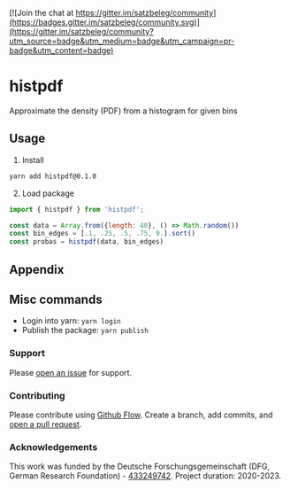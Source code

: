 [![Join the chat at https://gitter.im/satzbeleg/community](https://badges.gitter.im/satzbeleg/community.svg)](https://gitter.im/satzbeleg/community?utm_source=badge&utm_medium=badge&utm_campaign=pr-badge&utm_content=badge)

# histpdf
Approximate the density (PDF) from a histogram for given bins

## Usage
1. Install

```sh
yarn add histpdf@0.1.0
```

2. Load package

```js
import { histpdf } from 'histpdf';

const data = Array.from({length: 40}, () => Math.random())
const bin_edges = [.1, .25, .5, .75, 9.].sort()
const probas = histpdf(data, bin_edges)
```

## Appendix

## Misc commands
- Login into yarn: `yarn login`
- Publish the package: `yarn publish` 

### Support
Please [open an issue](https://github.com/satzbeleg/histpdf/issues/new) for support.

### Contributing
Please contribute using [Github Flow](https://guides.github.com/introduction/flow/). Create a branch, add commits, and [open a pull request](https://github.com/satzbeleg/histpdf/compare/).

### Acknowledgements
This work was funded by the Deutsche Forschungsgemeinschaft (DFG, German Research Foundation) - [433249742](https://gepris.dfg.de/gepris/projekt/433249742). Project duration: 2020-2023.
